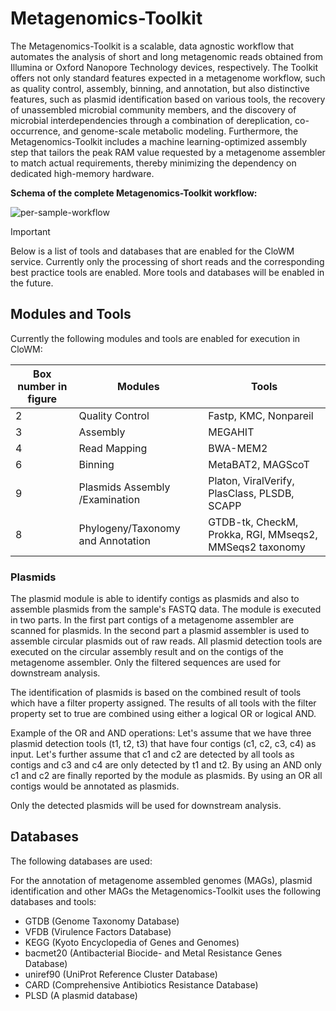 # Metagenomics-Toolkit

The Metagenomics-Toolkit is a scalable, data agnostic workflow that automates the analysis of short and long metagenomic reads obtained from Illumina or Oxford Nanopore Technology devices, respectively.
The Toolkit offers not only standard features expected in a metagenome workflow, such as quality control, assembly, binning, and annotation, but also distinctive features,
such as plasmid identification based on various tools, the recovery of unassembled microbial community members, and the discovery of microbial interdependencies through a combination of dereplication, co-occurrence, and genome-scale metabolic modeling.
Furthermore, the Metagenomics-Toolkit includes a machine learning-optimized assembly step that tailors the peak RAM value requested by a metagenome assembler to match actual requirements, thereby minimizing the dependency on dedicated high-memory hardware.

**Schema of the complete Metagenomics-Toolkit workflow:**

![per-sample-workflow](https://openstack.cebitec.uni-bielefeld.de:8080/swift/v1/clowm/IBG-5_Grafik-Veröffentlichung-A4_V09.jpg)


> [!IMPORTANT]
> Below is a list of tools and databases that are enabled for the CloWM service. 
> Currently only the processing of short reads and the corresponding best practice tools are enabled. More tools and databases will be enabled in the future.

## Modules and Tools

Currently the following modules and tools are enabled for execution in CloWM:

| Box number in figure | Modules | Tools |
|-----|----|-------|
| 2 | Quality Control | Fastp, KMC, Nonpareil |
| 3 | Assembly | MEGAHIT |
| 4 | Read Mapping | BWA-MEM2 |
| 6 | Binning | MetaBAT2, MAGScoT |
| 9 | Plasmids Assembly /Examination |  Platon, ViralVerify, PlasClass, PLSDB, SCAPP |
|  8 | Phylogeny/Taxonomy and Annotation | GTDB-tk, CheckM, Prokka, RGI, MMseqs2, MMSeqs2 taxonomy |

### Plasmids 

The plasmid module is able to identify contigs as plasmids and also to assemble plasmids from the sample's FASTQ data. The module is executed in two parts. In the first part contigs of a metagenome assembler are scanned for plasmids. In the second part a plasmid assembler is used to assemble circular plasmids out of raw reads. All plasmid detection tools are executed on the circular assembly result and on the contigs of the metagenome assembler. Only the filtered sequences are used for downstream analysis.

The identification of plasmids is based on the combined result of tools which have a filter property assigned. The results of all tools with the filter property set to true are combined using either a logical OR or logical AND.

Example of the OR and AND operations: Let's assume that we have three plasmid detection tools (t1, t2, t3) that have four contigs (c1, c2, c3, c4) as input. Let's further assume that c1 and c2 are detected by all tools as contigs and c3 and c4 are only detected by t1 and t2. By using an AND only c1 and c2 are finally reported by the module as plasmids. By using an OR all contigs would be annotated as plasmids.

Only the detected plasmids will be used for downstream analysis.

## Databases

The following databases are used:

For the annotation of metagenome assembled genomes (MAGs), plasmid identification and other MAGs the Metagenomics-Toolkit uses the following databases and tools:
  - GTDB (Genome Taxonomy Database)
  - VFDB (Virulence Factors Database)
  - KEGG (Kyoto Encyclopedia of Genes and Genomes)
  - bacmet20 (Antibacterial Biocide- and Metal Resistance Genes Database)
  - uniref90 (UniProt Reference Cluster Database)
  - CARD (Comprehensive Antibiotics Resistance Database)
  - PLSD (A plasmid database)
